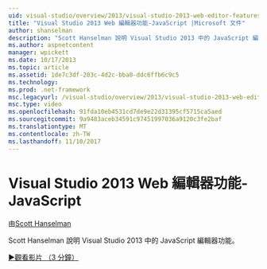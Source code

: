 ```yaml
---
uid: visual-studio/overview/2013/visual-studio-2013-web-editor-features-javascript
title: "Visual Studio 2013 Web 編輯器功能-JavaScript |Microsoft 文件"
author: shanselman
description: "Scott Hanselman 說明 Visual Studio 2013 中的 JavaScript 編輯器功能。"
ms.author: aspnetcontent
manager: wpickett
ms.date: 10/17/2013
ms.topic: article
ms.assetid: 1de7c3df-203c-4d2c-bba0-ddc6ffb6c9c5
ms.technology: 
ms.prod: .net-framework
msc.legacyurl: /visual-studio/overview/2013/visual-studio-2013-web-editor-features-javascript
msc.type: video
ms.openlocfilehash: 91fda10eb4531cd7de9e22d31395cf5715ca5aed
ms.sourcegitcommit: 9a9483aceb34591c97451997036a9120c3fe2baf
ms.translationtype: MT
ms.contentlocale: zh-TW
ms.lasthandoff: 11/10/2017
---
```

<a name="visual-studio-2013-web-editor-features---javascript"></a>Visual Studio 2013 Web 編輯器功能-JavaScript
====================
由[Scott Hanselman](https://github.com/shanselman)

Scott Hanselman 說明 Visual Studio 2013 中的 JavaScript 編輯器功能。

[&#9654;觀看影片 （3 分鐘）](https://channel9.msdn.com/Blogs/ASP-NET-Site-Videos/visual-studio-2013-web-editor-features-javascript)
